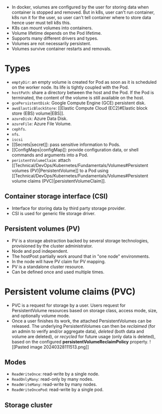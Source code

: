 - In docker, volumes are configured by the user for storing data when container is stopped and removed. But in k8s, user can't run container, k8s run it for the user, so user can't tell container where to store data hence user must tell k8s this.
- K8s can mount volumes into containers.
- Volume lifetime depends on the Pod lifetime.
- Supports many different drivers and types.
- Volumes are not necessarily persistent.
- Volumes survive container restarts and removals.
# Types
- `emptyDir`: an empty volume is created for Pod as soon as it is scheduled on the worker node. Its life is tightly coupled with the Pod.
- `hostPath`: share a directory between the host and the Pod. If the Pod is terminated, the content of the volume is still available on the host.
- `gcePersistentDisk`: Google Compute Engine (GCE) persistent disk.
- `awsElasticBlockStore`: [[Elastic Compute Cloud (EC2)#Elastic block store (EBS) volume|EBS]].
- `azureDisk`: Azure Data Disk.
- `azureFile`: Azure File Volume.
- `cephfs`.
- `nfs`.
- `iscsi`
- [[Secrets|secret]]: pass sensitive information to Pods.
- [[ConfigMaps|configMap]]: provide configuration data, or shell commands and arguments into a Pod.
- `peristentVolumeClaim`: attach [[Technical/DevOps/Kubernetes/Fundamentals/Volumes#Persistent volumes (PV)|PersistentVolume]] to a Pod using [[Technical/DevOps/Kubernetes/Fundamentals/Volumes#Persistent volume claims (PVC)|persistentVolumeClaim]].
## Container storage interface (CSI)
- Interface for storing data by third party storage provider.
- CSI is used for generic file storage driver.
## Persistent volumes (PV)
- PV is a storage abstraction backed by several storage technologies, provisioned by the cluster administrator.
- Node and pod independent.
- The hostPost partially work around that in "one node" environments.
- In the node will have PV claim for PV mapping.
- PV is a standalone cluster resource.
- Can be defined once and used multiple times.
# Persistent volume claims (PVC)
- PVC is a request for storage by a user. Users request for PersistentVolume resources based on storage class, access mode, size, and optionally volume mode.
- Once a user finishes its work, the attached PersistentVolumes can be released. The underlying PersistentVolumes can then be _reclaimed_ (for an admin to verify and/or aggregate data), _deleted_ (both data and volume are deleted), or _recycled_ for future usage (only data is deleted), based on the configured **persistentVolumeReclaimPolicy** property.
![[Pasted image 20240328111513.png]]
## Modes
- `ReadWriteOnce`: read-write by a single node.
- `ReadOnlyMany`: read-only by many nodes.
- `ReadWriteMany`: read-write by many nodes.
- `ReadWriteOncePod`: read-write by a single pod.
## Storage cluster